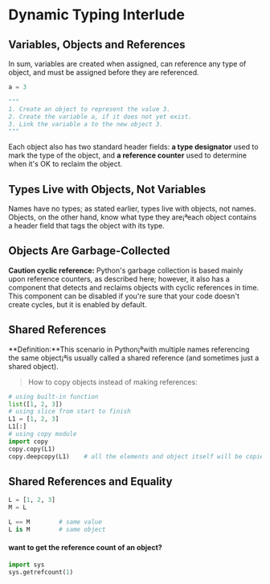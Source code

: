 Dynamic Typing Interlude
========================

## Variables, Objects and References

In sum, variables are created when assigned, can reference any type of object, and must be assigned before they are referenced.


```python
a = 3

"""
1. Create an object to represent the value 3.
2. Create the variable a, if it does not yet exist.
3. Link the variable a to the new object 3.
"""
```

Each object also has two standard header fields: **a type designator** used to mark the type of the object, and **a reference counter** used to determine when it's OK to reclaim the object.


## Types Live with Objects, Not Variables

Names have no types; as stated earlier, types live with objects, not names. Objects, on the other hand, know what type they are¡ªeach object contains a header field that tags the object with its type.

## Objects Are Garbage-Collected

**Caution cyclic reference:** Python's garbage collection is based mainly upon reference counters, as described here; however, it also has a component that detects and reclaims objects with cyclic references in time. This component can be disabled if you're sure
that your code doesn't create cycles, but it is enabled by default.

## Shared References

**Definition:**This scenario in Python¡ªwith multiple names referencing the same object¡ªis usually called a shared reference (and sometimes just a shared object).

> How to copy objects instead of making references:
```python
# using built-in function
list([1, 2, 3])
# using slice from start to finish
L1 = [1, 2, 3]
L1[:]
# using copy module
import copy
copy.copy(L1)
copy.deepcopy(L1)    # all the elements and object itself will be copied 
```


## Shared References and Equality

```python
L = [1, 2, 3]
M = L

L == M        # same value
L is M        # same object
```

#### want to get the reference count of an object?
```python
import sys
sys.getrefcount(1)
```
